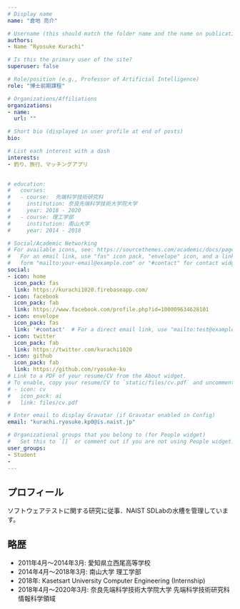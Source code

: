 ```yaml
---
# Display name
name: "倉地 亮介"

# Username (this should match the folder name and the name on publications)
authors:
- Name "Ryosuke Kurachi"

# Is this the primary user of the site?
superuser: false

# Role/position (e.g., Professor of Artificial Intelligence)
role: "博士前期課程"

# Organizations/Affiliations
organizations:
- name: 
  url: ""

# Short bio (displayed in user profile at end of posts)
bio: 

# List each interest with a dash
interests:
- 釣り、旅行、マッチングアプリ
 

# education:
#   courses:
#   - course:  先端科学技術研究科
#     institution: 奈良先端科学技術大学院大学
#     year: 2018 - 2020
#   - course: 理工学部
#     institution: 南山大学
#     year: 2014 - 2018

# Social/Academic Networking
# For available icons, see: https://sourcethemes.com/academic/docs/page-builder/#icons
#   For an email link, use "fas" icon pack, "envelope" icon, and a link in the
#   form "mailto:your-email@example.com" or "#contact" for contact widget.
social:
- icon: home
  icon_pack: fas
  link: https://kurachi1020.firebaseapp.com/
- icon: facebook
  icon_pack: fab
  link: https://www.facebook.com/profile.php?id=100009634628101
- icon: envelope
  icon_pack: fas
  link: '#contact'  # For a direct email link, use "mailto:test@example.org".
- icon: twitter
  icon_pack: fab
  link: https://twitter.com/kurachi1020
- icon: github
  icon_pack: fab
  link: https://github.com/ryosuke-ku
# Link to a PDF of your resume/CV from the About widget.
# To enable, copy your resume/CV to `static/files/cv.pdf` and uncomment the lines below.
# - icon: cv
#   icon_pack: ai
#   link: files/cv.pdf

# Enter email to display Gravatar (if Gravatar enabled in Config)
email: "kurachi.ryosuke.kp0@is.naist.jp"

# Organizational groups that you belong to (for People widget)
#   Set this to `[]` or comment out if you are not using People widget.
user_groups:
- Student
- 
---
```


## プロフィール
ソフトウェアテストに関する研究に従事．NAIST SDLabの水槽を管理しています。

## 略歴
- 2011年4月〜2014年3月: 愛知県立西尾高等学校 
- 2014年4月〜2018年3月: 南山大学 理工学部 
- 2018年: Kasetsart University Computer Engineering (Internship) 
- 2018年4月〜2020年3月: 奈良先端科学技術大学院大学 先端科学技術研究科 情報科学領域
